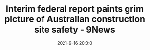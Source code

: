 ---
"title": "Interim federal report paints grim picture of Australian construction site safety - 9News"
"date": "2021-9-16 20:0:0"
"feed_name": "GOOGLENEWSCONSTRUCTION"
"feed_website": "https://news.google.com/search?q=construction%2Bincident&hl=en-US&gl=US&ceid=US:en"
"feed_rss": "https://news.google.com/rss/search?q=construction%2Bincident&hl=en-US&gl=US&ceid=US:en"
"link": "https://www.9news.com.au/national/construction-site-injury-and-incident-report-from-federal-safety-commissioner-paints-grim-picture-of-industry/61c4e650-ea48-4e05-8c2f-f3ec07be4390"
"file": "_posts/2021-1-1-aa75b4c238f5600ea8e21644fb9053beaf987778.md"
"accident": "0"
"drilling": "0"
"dead": "0"
"injured": "0"
---